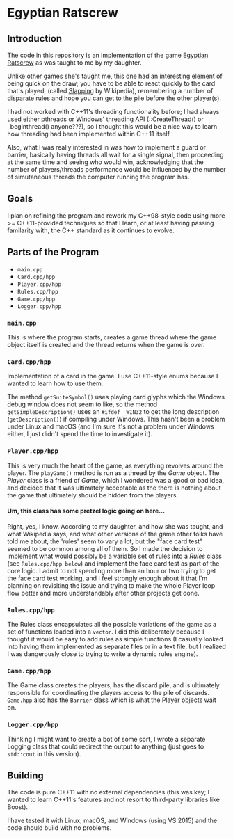 # Egyptian Ratscrew
## Introduction
The code in this repository is an implementation of the game [Egyptian Ratscrew](https://en.wikipedia.org/wiki/Egyptian_Ratscrew) as was taught to me by my daughter. 

Unlike other games she's taught me, this one had an interesting element of being quick on the draw; you have to be able to react quickly to the card that's played, (called [Slapping](https://en.wikipedia.org/wiki/Egyptian_Ratscrew#Slapping) by Wikipedia), remembering a number of disparate rules and hope you can get to the pile before the other player(s).

I had not worked with C++11's threading functionality before; I had always used either pthreads or Windows' threading API (::CreateThread() or _beginthread() anyone???), so I thought this would be a nice way to learn how threading had been implemented within C++11 itself.

Also, what I was really interested in was how to implement a guard or barrier, basically having threads all wait for a single signal, then proceeding at the same time and seeing who would win, acknowledging that the number of players/threads performance would be influenced by the number of simutaneous threads the computer running the program has. 
## Goals
I plan on refining the program and rework my C++98-style code using more >= C++11-provided techniques so that I learn, or at least having passing familarity with, the C++ standard as it continues to evolve.

## Parts of the Program
* `main.cpp`
* `Card.cpp/hpp`
* `Player.cpp/hpp`
* `Rules.cpp/hpp`
* `Game.cpp/hpp`
* `Logger.cpp/hpp`

### `main.cpp`
This is where the program starts, creates a game thread where the game object itself is created and the thread returns when the game is over.
### `Card.cpp/hpp`
Implementation of a card in the game. I use C++11-style enums because I wanted to learn how to use them.

The method `getSuiteSymbol()` uses playing card glyphs which the Windows debug window does not seem to like, so the method `getSimpleDescription()` uses an `#ifdef _WIN32` to get the long description (`getDescription()`) if compiling under Windows. This hasn't been a problem under Linux and macOS (and I'm sure it's not a problem under Windows either, I just didn't spend the time to investigate it). 
### `Player.cpp/hpp`
This is very much the heart of the game, as everything revolves around the player. The `playGame()` method is run as a thread by the *Game* object. The *Player* class is a friend of *Game*, which I wondered was a good or bad idea, and decided that it was ultimately acceptable as the there is nothing about the game that ultimately should be hidden from the players. 

#### Um, this class has some pretzel logic going on here...
Right, yes, I know. According to my daughter, and how she was taught, and what Wikipedia says, and what other versions of the game other folks have told me about, the 'rules' seem to vary a lot, but the "face card test" seemed to be common among all of them. So I made the decision to implement what would possibly be a variable set of rules into a *Rules* class (see `Rules.cpp/hpp below`) and implement the face card test as part of the core logic. I admit to not spending more than an hour or two trying to get the face card test working, and I feel strongly enough about it that I'm planning on revisiting the issue and trying to make the whole Player loop flow better and more understandably after other projects get done.
### `Rules.cpp/hpp`
The Rules class encapsulates all the possible variations of the game as a set of functions loaded into a `vector`. I did this deliberately because I thought it would be easy to add rules as simple functions (I casually looked into having them implemented as separate files or in a text file, but I realized I was dangerously close to trying to write a dynamic rules engine).
### `Game.cpp/hpp`
The Game class creates the players, has the discard pile, and is ultimately responsible for coordinating the players access to the pile of discards. `Game.hpp` also has the `Barrier` class which is what the Player objects wait on.
### `Logger.cpp/hpp`
Thinking I might want to create a bot of some sort, I wrote a separate Logging class that could redirect the output to anything (just goes to `std::cout` in this version).

## Building
The code is pure C++11 with no external dependencies (this was key; I wanted to learn C++11's features and not resort to third-party libraries like Boost).

I have tested it with Linux, macOS, and Windows (using VS 2015) and the code should build with no problems.
